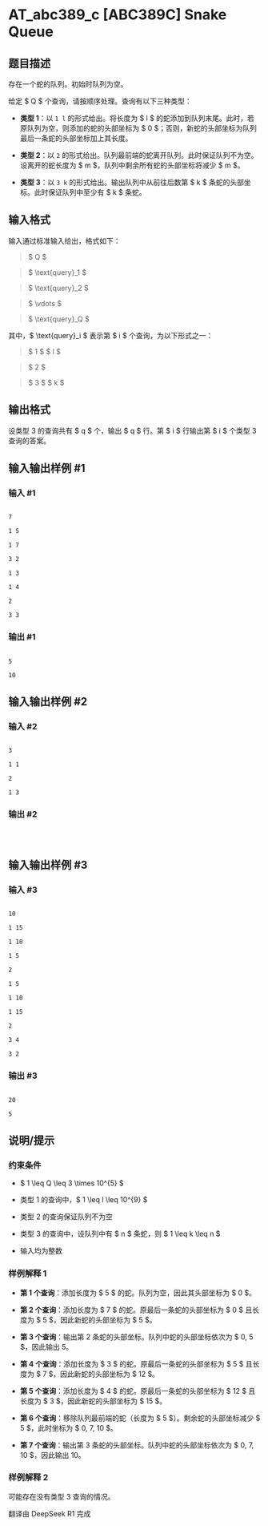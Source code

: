 # AT_abc389_c [ABC389C] Snake Queue

## 题目描述

[problemUrl]: https://atcoder.jp/contests/abc389/tasks/abc389_c

存在一个蛇的队列。初始时队列为空。

给定 $ Q $ 个查询，请按顺序处理。查询有以下三种类型：

- **类型 1**：以 `1 l` 的形式给出。将长度为 $ l $ 的蛇添加到队列末尾。此时，若原队列为空，则添加的蛇的头部坐标为 $ 0 $；否则，新蛇的头部坐标为队列最后一条蛇的头部坐标加上其长度。
- **类型 2**：以 `2` 的形式给出。队列最前端的蛇离开队列。此时保证队列不为空。设离开的蛇长度为 $ m $，队列中剩余所有蛇的头部坐标将减少 $ m $。
- **类型 3**：以 `3 k` 的形式给出。输出队列中从前往后数第 $ k $ 条蛇的头部坐标。此时保证队列中至少有 $ k $ 条蛇。

## 输入格式

输入通过标准输入给出，格式如下：

> $ Q $
> 
> $ \text{query}_1 $
> 
> $ \text{query}_2 $
> 
> $ \vdots $
> 
> $ \text{query}_Q $

其中，$ \text{query}_i $ 表示第 $ i $ 个查询，为以下形式之一：

> $ 1 $ $ l $
> 
> $ 2 $
> 
> $ 3 $ $ k $

## 输出格式

设类型 3 的查询共有 $ q $ 个，输出 $ q $ 行。第 $ i $ 行输出第 $ i $ 个类型 3 查询的答案。

## 输入输出样例 #1

### 输入 #1

```
7
1 5
1 7
3 2
1 3
1 4
2
3 3
```

### 输出 #1

```
5
10
```

## 输入输出样例 #2

### 输入 #2

```
3
1 1
2
1 3
```

### 输出 #2

```

```

## 输入输出样例 #3

### 输入 #3

```
10
1 15
1 10
1 5
2
1 5
1 10
1 15
2
3 4
3 2
```

### 输出 #3

```
20
5
```

## 说明/提示

### 约束条件

- $ 1 \leq Q \leq 3 \times 10^{5} $
- 类型 1 的查询中，$ 1 \leq l \leq 10^{9} $
- 类型 2 的查询保证队列不为空
- 类型 3 的查询中，设队列中有 $ n $ 条蛇，则 $ 1 \leq k \leq n $
- 输入均为整数

### 样例解释 1

- **第 1 个查询**：添加长度为 $ 5 $ 的蛇。队列为空，因此其头部坐标为 $ 0 $。
- **第 2 个查询**：添加长度为 $ 7 $ 的蛇。原最后一条蛇的头部坐标为 $ 0 $ 且长度为 $ 5 $，因此新蛇的头部坐标为 $ 5 $。
- **第 3 个查询**：输出第 2 条蛇的头部坐标。队列中蛇的头部坐标依次为 $ 0, 5 $，因此输出 5。
- **第 4 个查询**：添加长度为 $ 3 $ 的蛇。原最后一条蛇的头部坐标为 $ 5 $ 且长度为 $ 7 $，因此新蛇的头部坐标为 $ 12 $。
- **第 5 个查询**：添加长度为 $ 4 $ 的蛇。原最后一条蛇的头部坐标为 $ 12 $ 且长度为 $ 3 $，因此新蛇的头部坐标为 $ 15 $。
- **第 6 个查询**：移除队列最前端的蛇（长度为 $ 5 $）。剩余蛇的头部坐标减少 $ 5 $，此时坐标为 $ 0, 7, 10 $。
- **第 7 个查询**：输出第 3 条蛇的头部坐标。队列中蛇的头部坐标依次为 $ 0, 7, 10 $，因此输出 10。

### 样例解释 2

可能存在没有类型 3 查询的情况。

翻译由 DeepSeek R1 完成